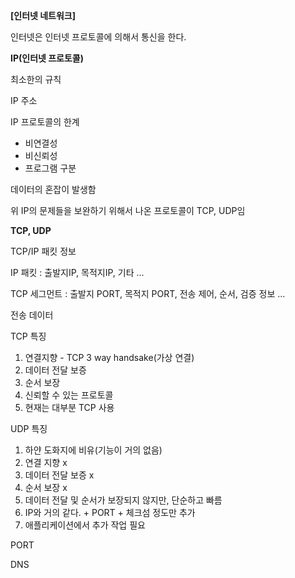 **[인터넷 네트워크]**

인터넷은 인터넷 프로토콜에 의해서 통신을 한다.

**IP(인터넷 프로토콜)**

최소한의 규칙

IP 주소 

IP 프로토콜의 한계 

- 비연결성
- 비신뢰성
- 프로그램 구분

데이터의 혼잡이 발생함

위 IP의 문제들을 보완하기 위해서 나온 프로토콜이 TCP, UDP임



**TCP, UDP**

TCP/IP 패킷 정보

IP 패킷 : 출발지IP, 목적지IP, 기타 ... 

TCP 세그먼트 : 출발지 PORT, 목적지 PORT, 전송 제어, 순서, 검증 정보 ... 

전송 데이터 

TCP 특징 

1) 연결지향 - TCP 3 way handsake(가상 연결)
2) 데이터 전달 보증
3) 순서 보장
4) 신뢰할 수 있는 프로토콜
5) 현재는 대부분 TCP 사용

UDP 특징

1) 하얀 도화지에 비유(기능이 거의 없음)
2) 연결 지향 x
3) 데이터 전달 보증 x
4) 순서 보장 x
5) 데이터 전달 및 순서가 보장되지 않지만, 단순하고 빠름
6) IP와 거의 같다. + PORT + 체크섬 정도만 추가 
7) 애플리케이션에서 추가 작업 필요







PORT



DNS